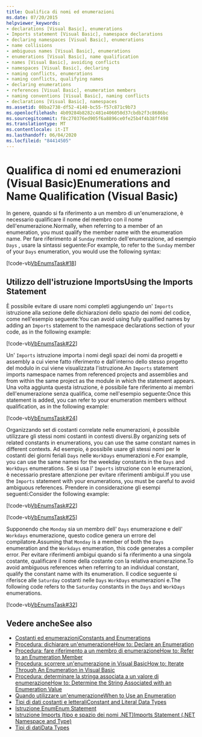 ```yaml
---
title: Qualifica di nomi ed enumerazioni
ms.date: 07/20/2015
helpviewer_keywords:
- declarations [Visual Basic], enumerations
- Imports statement [Visual Basic], namespace declarations
- declaring namespaces [Visual Basic], enumerations
- name collisions
- ambiguous names [Visual Basic], enumerations
- enumerations [Visual Basic], name qualification
- names [Visual Basic], avoiding conflicts
- namespaces [Visual Basic], declaring
- naming conflicts, enumerations
- naming conflicts, qualifying names
- declaring enumerations
- references [Visual Basic], enumeration members
- naming conventions [Visual Basic], naming conflicts
- declarations [Visual Basic], namespaces
ms.assetid: 08ba2738-df52-4140-bc55-f57c871c9b73
ms.openlocfilehash: 4b09284b8282c481e406050d37cbdb2f3c8686bc
ms.sourcegitcommit: f8c270376ed905f6a8896ce0fe25b4f4b38ff498
ms.translationtype: MT
ms.contentlocale: it-IT
ms.lasthandoff: 06/04/2020
ms.locfileid: "84414505"
---
```

# <a name="enumerations-and-name-qualification-visual-basic"></a><span data-ttu-id="72dde-102">Qualifica di nomi ed enumerazioni (Visual Basic)</span><span class="sxs-lookup"><span data-stu-id="72dde-102">Enumerations and Name Qualification (Visual Basic)</span></span>
<span data-ttu-id="72dde-103">In genere, quando si fa riferimento a un membro di un'enumerazione, è necessario qualificare il nome del membro con il nome dell'enumerazione.</span><span class="sxs-lookup"><span data-stu-id="72dde-103">Normally, when referring to a member of an enumeration, you must qualify the member name with the enumeration name.</span></span> <span data-ttu-id="72dde-104">Per fare riferimento al `Sunday` membro dell'enumerazione, ad esempio `Days` , usare la sintassi seguente:</span><span class="sxs-lookup"><span data-stu-id="72dde-104">For example, to refer to the `Sunday` member of your `Days` enumeration, you would use the following syntax:</span></span>  
  
 [!code-vb[VbEnumsTask#18](~/samples/snippets/visualbasic/VS_Snippets_VBCSharp/VbEnumsTask/VB/Class2.vb#18)]  
  
## <a name="using-the-imports-statement"></a><span data-ttu-id="72dde-105">Utilizzo dell'istruzione Imports</span><span class="sxs-lookup"><span data-stu-id="72dde-105">Using the Imports Statement</span></span>  
 <span data-ttu-id="72dde-106">È possibile evitare di usare nomi completi aggiungendo un' `Imports` istruzione alla sezione delle dichiarazioni dello spazio dei nomi del codice, come nell'esempio seguente:</span><span class="sxs-lookup"><span data-stu-id="72dde-106">You can avoid using fully qualified names by adding an `Imports` statement to the namespace declarations section of your code, as in the following example:</span></span>  
  
 [!code-vb[VbEnumsTask#22](~/samples/snippets/visualbasic/VS_Snippets_VBCSharp/VbEnumsTask/VB/Class1.vb#22)]  
  
 <span data-ttu-id="72dde-107">Un' `Imports` istruzione importa i nomi degli spazi dei nomi da progetti e assembly a cui viene fatto riferimento e dall'interno dello stesso progetto del modulo in cui viene visualizzata l'istruzione.</span><span class="sxs-lookup"><span data-stu-id="72dde-107">An `Imports` statement imports namespace names from referenced projects and assemblies and from within the same project as the module in which the statement appears.</span></span> <span data-ttu-id="72dde-108">Una volta aggiunta questa istruzione, è possibile fare riferimento ai membri dell'enumerazione senza qualifica, come nell'esempio seguente:</span><span class="sxs-lookup"><span data-stu-id="72dde-108">Once this statement is added, you can refer to your enumeration members without qualification, as in the following example:</span></span>  
  
 [!code-vb[VbEnumsTask#24](~/samples/snippets/visualbasic/VS_Snippets_VBCSharp/VbEnumsTask/VB/Class1.vb#24)]  
  
 <span data-ttu-id="72dde-109">Organizzando set di costanti correlate nelle enumerazioni, è possibile utilizzare gli stessi nomi costanti in contesti diversi.</span><span class="sxs-lookup"><span data-stu-id="72dde-109">By organizing sets of related constants in enumerations, you can use the same constant names in different contexts.</span></span> <span data-ttu-id="72dde-110">Ad esempio, è possibile usare gli stessi nomi per le costanti dei giorni feriali `Days` nelle `WorkDays` enumerazioni e.</span><span class="sxs-lookup"><span data-stu-id="72dde-110">For example, you can use the same names for the weekday constants in the `Days` and `WorkDays` enumerations.</span></span> <span data-ttu-id="72dde-111">Se si usa l' `Imports` istruzione con le enumerazioni, è necessario prestare attenzione per evitare riferimenti ambigui.</span><span class="sxs-lookup"><span data-stu-id="72dde-111">If you use the `Imports` statement with your enumerations, you must be careful to avoid ambiguous references.</span></span> <span data-ttu-id="72dde-112">Prendere in considerazione gli esempi seguenti:</span><span class="sxs-lookup"><span data-stu-id="72dde-112">Consider the following example:</span></span>  
  
 [!code-vb[VbEnumsTask#22](~/samples/snippets/visualbasic/VS_Snippets_VBCSharp/VbEnumsTask/VB/Class1.vb#22)]  
  
 [!code-vb[VbEnumsTask#25](~/samples/snippets/visualbasic/VS_Snippets_VBCSharp/VbEnumsTask/VB/Class1.vb#25)]  
  
 <span data-ttu-id="72dde-113">Supponendo che `Monday` sia un membro dell' `Days` enumerazione e dell' `Workdays` enumerazione, questo codice genera un errore del compilatore.</span><span class="sxs-lookup"><span data-stu-id="72dde-113">Assuming that `Monday` is a member of both the `Days` enumeration and the `Workdays` enumeration, this code generates a compiler error.</span></span> <span data-ttu-id="72dde-114">Per evitare riferimenti ambigui quando si fa riferimento a una singola costante, qualificare il nome della costante con la relativa enumerazione.</span><span class="sxs-lookup"><span data-stu-id="72dde-114">To avoid ambiguous references when referring to an individual constant, qualify the constant name with its enumeration.</span></span> <span data-ttu-id="72dde-115">Il codice seguente si riferisce alle `Saturday` costanti nelle `Days` `WorkDays` enumerazioni e.</span><span class="sxs-lookup"><span data-stu-id="72dde-115">The following code refers to the `Saturday` constants in the `Days` and `WorkDays` enumerations.</span></span>  
  
 [!code-vb[VbEnumsTask#32](~/samples/snippets/visualbasic/VS_Snippets_VBCSharp/VbEnumsTask/VB/Class2.vb#32)]  
  
## <a name="see-also"></a><span data-ttu-id="72dde-116">Vedere anche</span><span class="sxs-lookup"><span data-stu-id="72dde-116">See also</span></span>

- [<span data-ttu-id="72dde-117">Costanti ed enumerazioni</span><span class="sxs-lookup"><span data-stu-id="72dde-117">Constants and Enumerations</span></span>](../../../language-reference/constants-and-enumerations.md)
- [<span data-ttu-id="72dde-118">Procedura: dichiarare un'enumerazione</span><span class="sxs-lookup"><span data-stu-id="72dde-118">How to: Declare an Enumeration</span></span>](how-to-declare-enumerations.md)
- [<span data-ttu-id="72dde-119">Procedura: fare riferimento a un membro di enumerazione</span><span class="sxs-lookup"><span data-stu-id="72dde-119">How to: Refer to an Enumeration Member</span></span>](how-to-refer-to-an-enumeration-member.md)
- [<span data-ttu-id="72dde-120">Procedura: scorrere un'enumerazione in Visual Basic</span><span class="sxs-lookup"><span data-stu-id="72dde-120">How to: Iterate Through An Enumeration in Visual Basic</span></span>](how-to-iterate-through-an-enumeration.md)
- [<span data-ttu-id="72dde-121">Procedura: determinare la stringa associata a un valore di enumerazione</span><span class="sxs-lookup"><span data-stu-id="72dde-121">How to: Determine the String Associated with an Enumeration Value</span></span>](how-to-determine-the-string-associated-with-an-enumeration-value.md)
- [<span data-ttu-id="72dde-122">Quando utilizzare un'enumerazione</span><span class="sxs-lookup"><span data-stu-id="72dde-122">When to Use an Enumeration</span></span>](when-to-use-an-enumeration.md)
- [<span data-ttu-id="72dde-123">Tipi di dati costanti e letterali</span><span class="sxs-lookup"><span data-stu-id="72dde-123">Constant and Literal Data Types</span></span>](constant-and-literal-data-types.md)
- [<span data-ttu-id="72dde-124">Istruzione Enum</span><span class="sxs-lookup"><span data-stu-id="72dde-124">Enum Statement</span></span>](../../../language-reference/statements/enum-statement.md)
- [<span data-ttu-id="72dde-125">Istruzione Imports (tipo e spazio dei nomi .NET)</span><span class="sxs-lookup"><span data-stu-id="72dde-125">Imports Statement (.NET Namespace and Type)</span></span>](../../../language-reference/statements/imports-statement-net-namespace-and-type.md)
- [<span data-ttu-id="72dde-126">Tipi di dati</span><span class="sxs-lookup"><span data-stu-id="72dde-126">Data Types</span></span>](../../../language-reference/data-types/index.md)
